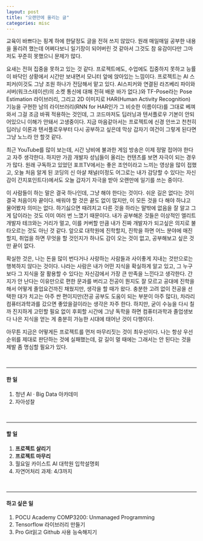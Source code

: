 ```yaml
---
layout: post
title: "오랜만에 올리는 글"
categories: misc
---
```


교육이 바쁘다는 핑계 하에 한달정도 글을 전혀 쓰지 않았다. 원래 매일매일 공부한 내용을 올리려 했는데 어쩌다보니 일기장이 되어버린 것 같아서 그것도 참 유감이다만 그마저도 꾸준히 못했으니 문제가 많다. 

요새는 전혀 집중을 못하고 있는 것 같다. 프로젝트에도, 수업에도 집중하지 못하고 능률이 바닥인 상황에서 시간만 보내면서 모니터 앞에 앉아있는 느낌이다. 프로젝트는 AI 스피커(이것도 그냥 조원 하나가 전담해서 맡고 있다. AI스피커와 연결된 라즈베리 파이와 서버(워크스테이션)의 소켓 통신에 대해 전혀 배운 바가 없다.)와 TF-Pose라는 Pose Estimation 라이브러리, 그리고 2D 이미지로 HAR(Human Activity Recognition) 기능을 구현한 남의 라이브러리(RNN for HAR인가 그 비슷한 이름이다)를 그대로 베껴와서 그걸 조금 바꿔 적용하는 것인데, 그 코드마저도 딥러닝과 텐서플로우 기본이 안되어있으니 이해가 안돼서 고생중이다. 지금 마음같아서는 프로젝트에 신경 안쓰고 천천히 딥러닝 이론과 텐서플로우부터 다시 공부하고 싶은데 막상 갑자기 여건이 그렇게 된다면 그냥 노느라 안 할것 같다.

최근 YouTube를 많이 보는데, 시간 낭비에 불과한 게임 방송은 이제 정말 접어야 한다고 자주 생각한다. 하지만 가끔 개발자 성님들이 올리는 컨텐츠를 보면 자극이 되는 경우가 많다. 원래 구독하고 있었던 포프TV에서는 좋은 조언이라고 느끼는 영상을 많이 접했고, 오늘 처음 알게 된 코딩의 신 아샬 채널(이정도 어그로는 내가 감당할 수 있다는 자신감이 간지포인트다)에서도 오늘 갑자기 자극을 받아 오랜만에 일기를 쓰는 중이다.

이 사람들이 하는 말은 결국 하나인데, 그냥 해야 한다는 것이다. 쉬운 길은 없다는 것이 결국 처음이자 끝이다. 배워야 할 것은 끝도 없이 많지만, 이 모든 것을 다 해야 하냐고 물어봤자 의미는 없다. 하기싫으면 때려치고 다른 것을 하라는 말밖에 없음을 잘 알고 그게 답이라는 것도 이미 여러 번 느꼈기 때문이다. 내가 공부해온 것들은 이상적인 엘리트 개발자 테크와는 거리가 멀고, 이를 커버할 만큼 내가 진짜 개발자가 되고싶은 의지로 불타오르는 것도 아닌 것 같다. 앞으로 대학원에 진학할지, 진학을 하면 어느 분야에 매진할지, 취업을 하면 무엇을 할 것인지가 하나도 감이 오는 것이 없고, 공부해보고 싶은 것만 끝이 없다.

확실한 것은, 나는 돈을 많이 번다거나 사랑하는 사람들과 사이좋게 지내는 것만으로는 행복하지 않다는 것이다. 나라는 사람은 내가 어떤 지식을 확실하게 알고 있고, 그 누구보다 그 지식을 잘 활용할 수 있다는 자신감에서 가장 큰 만족을 느낀다고 생각한다. 간지가 안 난다는 이유만으로 편한 문과를 버리고 전공이 뭔지도 잘 모르고 공대에 진학을 해서 어떻게 졸업요건까진 채웠지만, 생각을 할 때가 왔다. 충분한 고려 없이 전공을 선택한 대가 치고는 아주 싼 편이지만(전공 공부도 도움이 되는 부분이 아주 많다), 차라리 컴퓨터과학과를 갔으면 좋았을걸이라는 생각은 자주 한다. 하지만, 굳이 수능을 다시 칠까 진지하게 고민할 필요 없이 후회할 시간에 그냥 독학을 하면 컴퓨터과학과 졸업생보다 나은 지식을 얻는 게 충분히 가능한 시대에 태어난 것이 다행이다.

아무튼 지금은 어떻게든 프로젝트를 먼저 마무리짓는 것이 최우선이다. 나는 항상 우선 순위를 제대로 판단하는 것에 실패했는데, 갈 길이 멀 때에는 그래서는 안 된다는 것을 제발 좀 명심할 필요가 있다.


&nbsp;

-------------------------------------
#### 한 일
  1. 청년 AI · Big Data 아카데미
  2. 자아성찰

&nbsp;
&nbsp;

-------------------------------------
#### 할 일
  1. **프로젝트 살리기**
  2. **프로젝트 마무리**
  3. 월요일 카이스트 AI 대학원 입학설명회
  4. 자연어처리 과제: 4/3까지
 
 &nbsp;
 &nbsp;
 
 ------------------------------------
 #### 하고 싶은 일
  1. POCU Academy COMP3200: Unmanaged Programming
  2. Tensorflow 라이브러리 만들기
  3. Pro Git읽고 Github 사용 능숙해지기
